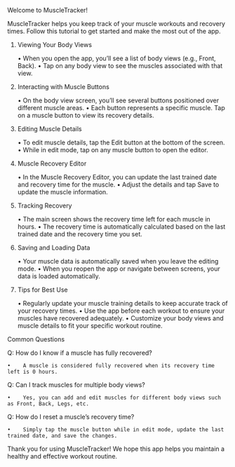 Welcome to MuscleTracker!

MuscleTracker helps you keep track of your muscle workouts and recovery times. Follow this tutorial to get started and make the most out of the app.

1. Viewing Your Body Views

    •    When you open the app, you’ll see a list of body views (e.g., Front, Back).
    •    Tap on any body view to see the muscles associated with that view.

2. Interacting with Muscle Buttons

    •    On the body view screen, you’ll see several buttons positioned over different muscle areas.
    •    Each button represents a specific muscle. Tap on a muscle button to view its recovery details.

3. Editing Muscle Details

    •    To edit muscle details, tap the Edit button at the bottom of the screen.
    •    While in edit mode, tap on any muscle button to open the editor.

4. Muscle Recovery Editor

    •    In the Muscle Recovery Editor, you can update the last trained date and recovery time for the muscle.
    •    Adjust the details and tap Save to update the muscle information.

5. Tracking Recovery

    •    The main screen shows the recovery time left for each muscle in hours.
    •    The recovery time is automatically calculated based on the last trained date and the recovery time you set.

6. Saving and Loading Data

    •    Your muscle data is automatically saved when you leave the editing mode.
    •    When you reopen the app or navigate between screens, your data is loaded automatically.

7. Tips for Best Use

    •    Regularly update your muscle training details to keep accurate track of your recovery times.
    •    Use the app before each workout to ensure your muscles have recovered adequately.
    •    Customize your body views and muscle details to fit your specific workout routine.

Common Questions

Q: How do I know if a muscle has fully recovered?

    •    A muscle is considered fully recovered when its recovery time left is 0 hours.

Q: Can I track muscles for multiple body views?

    •    Yes, you can add and edit muscles for different body views such as Front, Back, Legs, etc.

Q: How do I reset a muscle’s recovery time?

    •    Simply tap the muscle button while in edit mode, update the last trained date, and save the changes.

Thank you for using MuscleTracker! We hope this app helps you maintain a healthy and effective workout routine.
